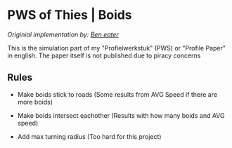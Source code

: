 # PWS of Thies | Boids

_Originial implementation by: [Ben eater](https://github.com/beneater)_

This is the simulation part of my "Profielwerkstuk" (PWS) or "Profile Paper" in english.
The paper itself is not published due to piracy concerns


## Rules

- Make boids stick to roads (Some results from AVG Speed if there are more boids)
- Make boids intersect eachother (Results with how many boids and AVG speed)

- Add max turning radius (Too hard for this project)

